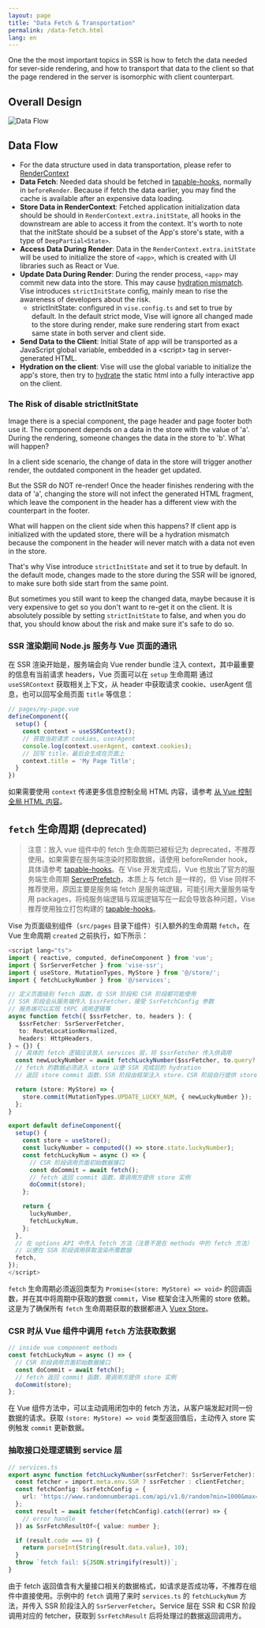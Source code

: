 ```yaml
---
layout: page
title: "Data Fetch & Transportation"
permalink: /data-fetch.html
lang: en
---
```


One the the most important topics in SSR is how to fetch the data needed for sever-side rendering, and how to transport that data to the client so that the page rendered in the server is isomorphic with client counterpart.

## Overall Design
![Data Flow](./images/data-flow.png)

## Data Flow
- For the data structure used in data transportation, please refer to [RenderContext](./key-data-types.html#rendercontext)
- **Data Fetch**: Needed data should be fetched in [tapable-hooks], normally in `beforeRender`. Because if fetch the data earlier, you may find the cache is available after an expensive data loading.
- **Store Data in RenderContext**: Fetched application initialization data should be should in `RenderContext.extra.initState`, all hooks in the downstream are able to access it from the context. It's worth to note that the initState should be a subset of the App's store's state, with a type of `DeepPartial<State>`.
- **Access Data During Render**: Data in the `RenderContext.extra.initState` will be used to initialize the store of `<app>`, which is created with UI libraries such as React or Vue.
- **Update Data During Render**: During the render process, `<app>` may commit new data into the store. This may cause [hydration mismatch]. Vise introduces `strictInitState` config, mainly mean to rise the awareness of developers about the risk.
  - strictInitState: configured in `vise.config.ts` and set to true by default.  In the default strict mode, Vise will ignore all changed made to the store during render, make sure rendering start from exact same state in both server and client side.
- **Send Data to the Client**: Initial State of app will be transported as a JavaScript global variable, embedded in a &lt;script&gt; tag in server-generated HTML.
- **Hydration on the client**: Vise will use the global variable to initialize the app's store, then try to [hydrate][hydration] the static html into a fully interactive app on the client.

### The Risk of disable strictInitState
Image there is a special component, the page header and page footer both use it. The component depends on a data in the store with the value of 'a'. During the rendering, someone changes the data in the store to 'b'. What will happen?

In a client side scenario, the change of data in the store will trigger another render, the outdated component in the header get updated.

But the SSR do NOT re-render! Once the header finishes rendering with the data of 'a', changing the store will not infect the generated HTML fragment, which leave the component in the header has a different view with the counterpart in the footer.

What will happen on the client side when this happens? If client app is initialized with the updated store, there will be a hydration mismatch because the component in the header will never match with a data not even in the store.

That's why Vise introduce `strictInitState` and set it to true by default. In the default mode, changes made to the store during the SSR will be ignored, to make sure both side start from the same point.

But sometimes you still want to keep the changed data, maybe because it is very expensive to get so you don't want to re-get it on the client. It is absolutely possible by setting `strictInitState` to false, and when you do that, you should know about the risk and make sure it's safe to do so.
### SSR 渲染期间 Node.js 服务与 Vue 页面的通讯
在 SSR 渲染开始是，服务端会向 Vue render bundle 注入 context，其中最重要的信息有当前请求 headers，Vue 页面可以在 `setup` 生命周期 通过 `useSSRContext` 获取相关上下文，从 header 中获取请求 cookie、userAgent 信息，也可以回写全局页面 `title` 等信息：
```typescript
// pages/my-page.vue
defineComponent({
  setup() {
    const context = useSSRContext();
    // 获取当前请求 cookies, userAgent
    console.log(context.userAgent, context.cookies);
    // 回写 title，最后会生成在页面上
    context.title = 'My Page Title';
  }
})
```
如果需要使用 `context` 传递更多信息控制全局 HTML 内容，请参考 [从 Vue 控制全局 HTML 内容](./server-api.html#从-vue-控制全局-html-内容)。

## `fetch` 生命周期 (deprecated)
> 注意：放入 vue 组件中的 fetch 生命周期已被标记为 deprecated，不推荐使用。如果需要在服务端渲染时预取数据，请使用 beforeRender hook，具体请参考 [tapable-hooks]。在 Vise 开发完成后，Vue 也放出了官方的服务端生命周期 [ServerPrefetch](https://vuejs.org/api/composition-api-lifecycle.html#onserverprefetch)，本质上与 fetch 是一样的，但 Vise 同样不推荐使用，原因主要是服务端 fetch 是服务端逻辑，可能引用大量服务端专用 packages，将纯服务端逻辑与双端逻辑写在一起会导致各种问题，Vise 推荐使用独立打包构建的 [tapable-hooks]。

Vise 为页面级别组件（`src/pages` 目录下组件）引入额外的生命周期 `fetch`，在 Vue 生命周期 `created` 之前执行，如下所示：
```typescript
<script lang="ts">
import { reactive, computed, defineComponent } from 'vue';
import { SsrServerFetcher } from 'vise-ssr';
import { useStore, MutationTypes, MyStore } from '@/store/';
import { fetchLuckyNumber } from '@/services';

// 定义页面级别 fetch 函数，在 SSR 阶段和 CSR 阶段都可能使用
// SSR 阶段会从服务端传入 $ssrFetcher，接受 SsrFetchConfig 参数
// 服务端可以实现 tRPC 调用逻辑等
async function fetch({ $ssrFetcher, to, headers }: {
   $ssrFetcher: SsrServerFetcher,
   to: RouteLocationNormalized,
   headers: HttpHeaders,
} = {}) {
  // 具体的 fetch 逻辑应该放入 services 层，将 $ssrFetcher 传入供调用
  const newLuckyNumber = await fetchLuckyNumber($ssrFetcher, to.query?.id ?? '1', headers.cookie);
  // fetch 的数据必须进入 store 以便 SSR 完成后的 hydration
  // 返回 store commit 函数，SSR 阶段由框架注入 store，CSR 阶段自行提供 store

  return (store: MyStore) => {
    store.commit(MutationTypes.UPDATE_LUCKY_NUM, { newLuckyNumber });
  };
}

export default defineComponent({
  setup() {
    const store = useStore();
    const luckyNumber = computed(() => store.state.luckyNumber);
    const fetchLuckyNum = async () => {
      // CSR 阶段调用页面初始数据接口
      const doCommit = await fetch();
      // fetch 返回 commit 函数，需调用方提供 store 实例
      doCommit(store);
    };

    return {
      luckyNumber,
      fetchLuckyNum,
    };
  },
  // 在 options API 中传入 fetch 方法（注意不是在 methods 中的 fetch 方法）
  // 以便在 SSR 阶段调用获取渲染所需数据
  fetch,
});
</script>
```
`fetch` 生命周期必须返回类型为 `Promise<(store: MyStore) => void>` 的回调函数，并在其中将周期中获取的数据 `commit`，Vise 框架会注入所需的 store 依赖。这是为了确保所有 `fetch` 生命周期获取的数据都进入 [Vuex Store](https://next.vuex.vuejs.org/)。

### CSR 时从 Vue 组件中调用 `fetch` 方法获取数据
```typescript
// inside vue component methods
const fetchLuckyNum = async () => {
  // CSR 阶段调用页面初始数据接口
  const doCommit = await fetch();
  // fetch 返回 commit 函数，需调用方提供 store 实例
  doCommit(store);
};
```
在 Vue 组件方法中，可以主动调用闭包中的 fetch 方法，从客户端发起对同一份数据的请求。获取 `(store: MyStore) => void` 类型返回值后，主动传入 store 实例触发 `commit` 更新数据。

### 抽取接口处理逻辑到 service 层
```typescript
// services.ts
export async function fetchLuckyNumber(ssrFetcher?: SsrServerFetcher): Promise<number> {
  const fetcher = import.meta.env.SSR ? ssrFetcher : clientFetcher;
  const fetchConfig: SsrFetchConfig = {
    url: 'https://www.randomnumberapi.com/api/v1.0/random?min=1000&max=9999&count=1',
  };
  const result = await fetcher(fetchConfig).catch((error) => {
    // error handle
  }) as SsrFetchResultOf<{ value: number };

  if (result.code === 0) {
    return parseInt(String(result.data.value), 10);
  }
  throw `fetch fail: ${JSON.stringify(result)}`;
}
```
由于 fetch 返回值含有大量接口相关的数据格式，如请求是否成功等，不推荐在组件中直接使用。示例中的 `fetch` 调用了来时 `services.ts` 的 `fetchLuckyNum` 方法，并传入 SSR 阶段注入的 `SsrServerFetcher`。Service 层在 SSR 和 CSR 阶段调用对应的 fetcher，获取到 `SsrFetchResult` 后将处理过的数据返回调用方。

[hydration]: <https://vuejs.org/guide/scaling-up/ssr.html#client-hydration>
[hydration mismatch]: <https://vuejs.org/guide/scaling-up/ssr.html#hydration-mismatch>
[tapable-hooks]: <./tapable-hooks.html>
